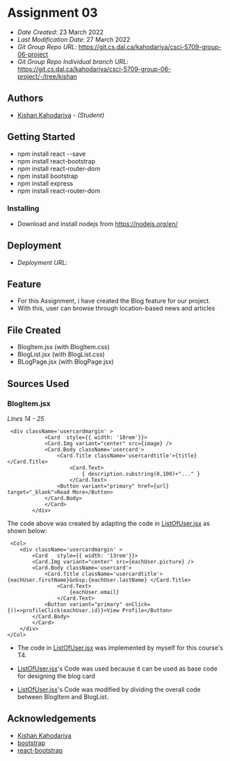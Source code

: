 # Assignment 03

- _Date Created_: 23 March 2022
- _Last Modification Date_: 27 March 2022
- _Git Group Repo URL_: https://git.cs.dal.ca/kahodariya/csci-5709-group-06-project
- _Git Group Repo Individual branch URL_: https://git.cs.dal.ca/kahodariya/csci-5709-group-06-project/-/tree/kishan

## Authors

- [Kishan Kahodariya](ks805556@dal.ca) - _(Student)_

## Getting Started

- npm install react --save
- npm install react-bootstrap
- npm install react-router-dom
- npm install bootstrap
- npm install express
- npm install react-router-dom

### Installing

- Download and install nodejs from https://nodejs.org/en/

## Deployment

- _Deployment URL_:

## Feature

- For this Assignment, i have created the Blog feature for our project.
- With this, user can browse through location-based news and articles

## File Created

- BlogItem.jsx (with BlogItem.css)
- BlogList.jsx (with BlogList.css)
- BLogPage.jsx (with BlogPage.jsx)

## Sources Used

### BlogItem.jsx

_Lines 14 - 25_

```
 <div className='usercardmargin' >
            <Card  style={{ width: '18rem'}}>
            <Card.Img variant="center" src={image} />
            <Card.Body className='usercard'>
                <Card.Title className='usercardtitle'>{title} </Card.Title>
                    <Card.Text>
                        { description.substring(0,100)+"..." }
                    </Card.Text>
                <Button variant="primary" href={url} target="_blank">Read More</Button>
            </Card.Body>
            </Card>
        </div>
```

The code above was created by adapting the code in [ListOfUser.jsx](https://git.cs.dal.ca/kahodariya/csci5709_adv_web_services/-/blob/tutorial-04/src/ListOfUser.jsx) as shown below:

```
 <Col>
    <div className='usercardmargin' >
        <Card   style={{ width: '13rem'}}>
        <Card.Img variant="center" src={eachUser.picture} />
        <Card.Body className='usercard'>
            <Card.Title className='usercardtitle'>{eachUser.firstName}&nbsp;{eachUser.lastName} </Card.Title>
                <Card.Text>
                    {eachUser.email}
                </Card.Text>
            <Button variant="primary" onClick={()=>profileClick(eachUser.id)}>View Profile</Button>
        </Card.Body>
        </Card>
    </div>
</Col>

```

- The code in [ListOfUser.jsx](https://git.cs.dal.ca/kahodariya/csci5709_adv_web_services/-/tree/tutorial-04) was implemented by myself for this course's T4.

- [ListOfUser.jsx](https://git.cs.dal.ca/kahodariya/csci5709_adv_web_services/-/tree/tutorial-04)'s Code was used because it can be used as base code for designing the blog card

- [ListOfUser.jsx](https://git.cs.dal.ca/kahodariya/csci5709_adv_web_services/-/tree/tutorial-04)'s Code was modified by dividing the overall code between BlogItem and BlogList.

## Acknowledgements

- [Kishan Kahodariya](https://git.cs.dal.ca/kahodariya/csci5709_adv_web_services/-/tree/tutorial-04)
- [bootstrap](https://getbootstrap.com/)
- [react-bootstrap](https://react-bootstrap.github.io/)

